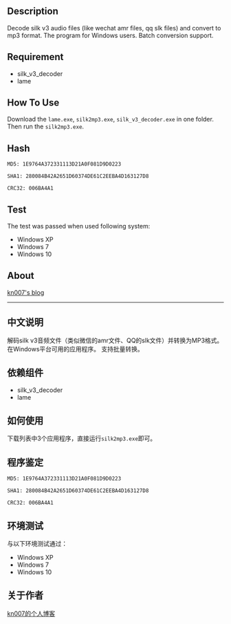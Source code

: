 ## Description
Decode silk v3 audio files (like wechat amr files, qq slk files) and convert to mp3 format.
The program for Windows users.
Batch conversion support.

## Requirement

* silk_v3_decoder
* lame

## How To Use

Download the `lame.exe`, `silk2mp3.exe`, `silk_v3_decoder.exe` in one folder. Then run the `silk2mp3.exe`.

## Hash

`MD5: 1E9764A372331113D21A0F081D9D0223`

`SHA1: 280084B42A2651D60374DE61C2EEBA4D163127D8`

`CRC32: 006BA4A1`

## Test

The test was passed when used following system:
* Windows XP
* Windows 7
* Windows 10

## About

[kn007's blog](http://kn007.net) 

***

## 中文说明
解码silk v3音频文件（类似微信的amr文件、QQ的slk文件）并转换为MP3格式。
在Windows平台可用的应用程序。
支持批量转换。

## 依赖组件

* silk_v3_decoder
* lame

## 如何使用

下载列表中3个应用程序，直接运行`silk2mp3.exe`即可。

## 程序鉴定

`MD5: 1E9764A372331113D21A0F081D9D0223`

`SHA1: 280084B42A2651D60374DE61C2EEBA4D163127D8`

`CRC32: 006BA4A1`

## 环境测试

与以下环境测试通过：
* Windows XP
* Windows 7
* Windows 10

## 关于作者

[kn007的个人博客](http://kn007.net) 
